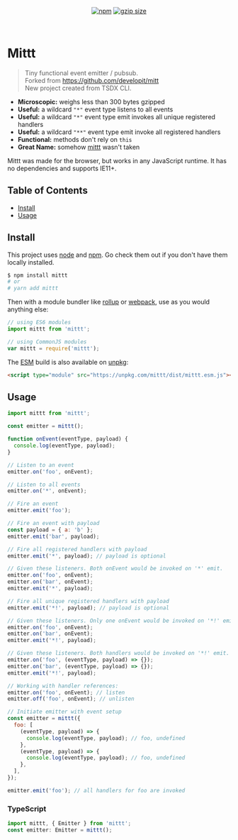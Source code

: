 <p align="center">

  <a href="https://www.npmjs.org/package/mittt">
  <img src="https://img.shields.io/npm/v/mittt.svg?style=flat" alt="npm"></a>   <a href="https://david-dm.org/kunukn/mittt"><img src="http://img.badgesize.io/https://unpkg.com/mittt/dist/mittt.cjs.production.min.js?compression=gzip" alt="gzip size">
</a>
  
</p>
<br/>

# Mittt

> Tiny functional event emitter / pubsub.<br/>
> Forked from https://github.com/developit/mitt<br/>
> New project created from TSDX CLI.

- **Microscopic:** weighs less than 300 bytes gzipped
- **Useful:** a wildcard `"*"` event type listens to all events
- **Useful:** a wildcard `"*"` event type emit invokes all unique registered handlers
- **Useful:** a wildcard `"**"` event type emit invoke all registered handlers
- **Functional:** methods don't rely on `this`
- **Great Name:** somehow [mittt](https://npm.im/mittt) wasn't taken

Mittt was made for the browser, but works in any JavaScript runtime. It has no dependencies and supports IE11+.

## Table of Contents

- [Install](#install)
- [Usage](#usage)

## Install

This project uses [node](http://nodejs.org) and [npm](https://npmjs.com). Go check them out if you don't have them locally installed.

```sh
$ npm install mittt
# or
# yarn add mittt
```

Then with a module bundler like [rollup](http://rollupjs.org/) or [webpack](https://webpack.js.org/), use as you would anything else:

```javascript
// using ES6 modules
import mittt from 'mittt';

// using CommonJS modules
var mittt = require('mittt');
```

The [ESM](https://jakearchibald.com/2017/es-modules-in-browsers/) build is also available on [unpkg](https://unpkg.com):

```html
<script type="module" src="https://unpkg.com/mittt/dist/mittt.esm.js"></script>
```

## Usage

```js
import mittt from 'mittt';

const emitter = mittt();

function onEvent(eventType, payload) {
  console.log(eventType, payload);
}

// Listen to an event
emitter.on('foo', onEvent);

// Listen to all events
emitter.on('*', onEvent);

// Fire an event
emitter.emit('foo');

// Fire an event with payload
const payload = { a: 'b' };
emitter.emit('bar', payload);

// Fire all registered handlers with payload
emitter.emit('*', payload); // payload is optional

// Given these listeners. Both onEvent would be invoked on '*' emit.
emitter.on('foo', onEvent);
emitter.on('bar', onEvent);
emitter.emit('*', payload);

// Fire all unique registered handlers with payload
emitter.emit('*!', payload); // payload is optional

// Given these listeners. Only one onEvent would be invoked on '*!' emit.
emitter.on('foo', onEvent);
emitter.on('bar', onEvent);
emitter.emit('*!', payload);

// Given these listeners. Both handlers would be invoked on '*!' emit.
emitter.on('foo', (eventType, payload) => {});
emitter.on('bar', (eventType, payload) => {});
emitter.emit('*!', payload);

// Working with handler references:
emitter.on('foo', onEvent); // listen
emitter.off('foo', onEvent); // unlisten

// Initiate emitter with event setup
const emitter = mittt({
  foo: [
    (eventType, payload) => {
      console.log(eventType, payload); // foo, undefined
    },
    (eventType, payload) => {
      console.log(eventType, payload); // foo, undefined
    },
  ],
});

emitter.emit('foo'); // all handlers for foo are invoked
```

### TypeScript

```ts
import mittt, { Emitter } from 'mittt';
const emitter: Emitter = mittt();
```
